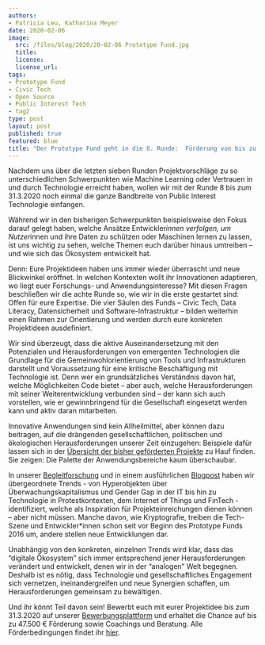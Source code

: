 ```yaml
---
authors:
- Patricia Leu, Katharina Meyer
date: 2020-02-06
image:
  src: /files/blog/2020/20-02-06 Prototype Fund.jpg
  title:
  license:
  license_url:
tags:
- Prototype Fund
- Civic Tech
- Open Source 
- Public Interest Tech
- tag2
type: post
layout: post
published: true
featured: blue
title: "Der Prototype Fund geht in die 8. Runde:  Förderung von bis zu 47.500 € für Open-Source-Projekte"
---
```


Nachdem uns über die letzten sieben Runden Projektvorschläge zu so unterschiedlichen Schwerpunkten wie Machine Learning oder Vertrauen in und durch Technologie erreicht haben, wollen wir mit der Runde 8 bis zum 31.3.2020 noch einmal die ganze Bandbreite von Public Interest Technologie einfangen.

Während wir in den bisherigen Schwerpunkten beispielsweise den Fokus darauf gelegt haben, welche Ansätze Entwickler*innen verfolgen, um Nutzer*innen und ihre Daten zu schützen oder Maschinen lernen zu lassen, ist uns wichtig zu sehen, welche Themen euch darüber hinaus umtreiben – und wie sich das Ökosystem entwickelt hat.

Denn: Eure Projektideen haben uns immer wieder überrascht und neue Blickwinkel eröffnet. In welchen Kontexten wollt ihr Innovationen adaptieren, wo liegt euer Forschungs- und Anwendungsinteresse? Mit diesen Fragen beschließen wir die achte Runde so, wie wir in die erste gestartet sind: Offen für eure Expertise. Die vier Säulen des Funds – Civic Tech, Data Literacy, Datensicherheit und Software-Infrastruktur – bilden weiterhin einen Rahmen zur Orientierung und werden durch eure konkreten Projektideen ausdefiniert.

Wir sind überzeugt, dass die aktive Auseinandersetzung mit den Potenzialen und Herausforderungen von emergenten Technologien die Grundlage für die Gemeinwohlorientierung von Tools und Infrastrukturen darstellt und Voraussetzung für eine kritische Beschäftigung mit Technologie ist. Denn wer ein grundsätzliches Verständnis davon hat, welche Möglichkeiten Code bietet – aber auch, welche Herausforderungen mit seiner Weiterentwicklung verbunden sind – der kann sich auch vorstellen, wie er gewinnbringend für die Gesellschaft eingesetzt werden kann und aktiv daran mitarbeiten.

Innovative Anwendungen sind kein Allheilmittel, aber können dazu beitragen, auf die drängenden gesellschaftlichen, politischen und ökologischen Herausforderungen unserer Zeit einzugehen: Beispiele dafür lassen sich in der [Übersicht der bisher geförderten Projekte](https://prototypefund.de/projects/) zu Hauf finden. Sie zeigen: Die Palette der Anwendungsbereiche kaum überschaubar.

In unserer [Begleitforschung](https://prototypefund.de/wp-content/uploads/2020/01/Begleitforschungsreport-Runde-8.pdf) und in einem ausführlichen [Blogpost](https://prototypefund.de/bewerbt-euch-runde-8/) haben wir übergeordnete Trends - von Hyperobjekten über Überwachungskapitalismus und Gender Gap in der IT bis hin zu Technologie in Protestkontexten, dem Internet of Things und FinTech - identifiziert, welche als Inspiration für Projekteinreichungen dienen können – aber nicht müssen. Manche davon, wie Kryptografie, treiben die Tech-Szene und Entwickler*innen schon seit vor Beginn des Prototype Funds 2016 um, andere stellen neue Entwicklungen dar. 

Unabhängig von den konkreten, einzelnen Trends wird klar, dass das “digitale Ökosystem” sich immer entsprechend jener Herausforderungen verändert und entwickelt, denen wir in der “analogen” Welt begegnen. Deshalb ist es nötig, dass Technologie und gesellschaftliches Engagement sich vernetzen, ineinandergreifen und neue Synergien schaffen, um Herausforderungen gemeinsam zu bewältigen.

Und ihr könnt Teil davon sein! Bewerbt euch mit eurer Projektidee bis zum 31.3.2020 auf unserer [Bewerbungsplattform](https://secure.pt-dlr.de/pt-conference/conference/PROTOTYPEFUND8/) und erhaltet die Chance auf bis zu 47.500 € Förderung sowie Coachings und Beratung. Alle Förderbedingungen findet ihr [hier](https://prototypefund.de/faq/).
